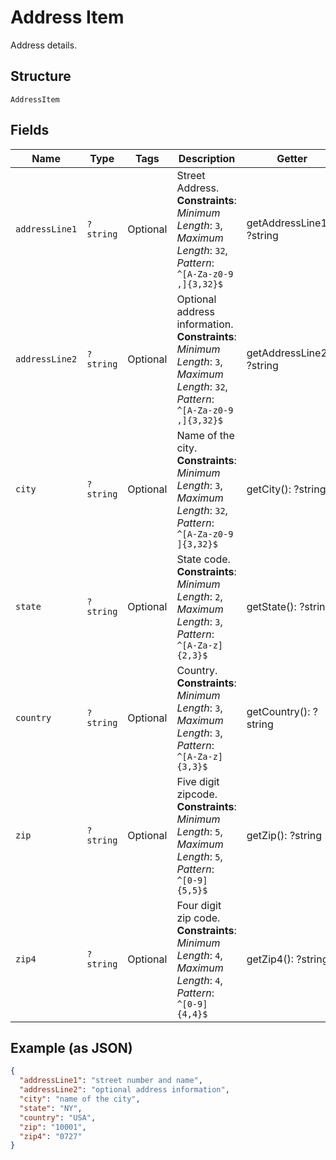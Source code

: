 
# Address Item

Address details.

## Structure

`AddressItem`

## Fields

| Name | Type | Tags | Description | Getter | Setter |
|  --- | --- | --- | --- | --- | --- |
| `addressLine1` | `?string` | Optional | Street Address.<br>**Constraints**: *Minimum Length*: `3`, *Maximum Length*: `32`, *Pattern*: `^[A-Za-z0-9 ,]{3,32}$` | getAddressLine1(): ?string | setAddressLine1(?string addressLine1): void |
| `addressLine2` | `?string` | Optional | Optional address information.<br>**Constraints**: *Minimum Length*: `3`, *Maximum Length*: `32`, *Pattern*: `^[A-Za-z0-9 ,]{3,32}$` | getAddressLine2(): ?string | setAddressLine2(?string addressLine2): void |
| `city` | `?string` | Optional | Name of the city.<br>**Constraints**: *Minimum Length*: `3`, *Maximum Length*: `32`, *Pattern*: `^[A-Za-z0-9 ]{3,32}$` | getCity(): ?string | setCity(?string city): void |
| `state` | `?string` | Optional | State code.<br>**Constraints**: *Minimum Length*: `2`, *Maximum Length*: `3`, *Pattern*: `^[A-Za-z]{2,3}$` | getState(): ?string | setState(?string state): void |
| `country` | `?string` | Optional | Country.<br>**Constraints**: *Minimum Length*: `3`, *Maximum Length*: `3`, *Pattern*: `^[A-Za-z]{3,3}$` | getCountry(): ?string | setCountry(?string country): void |
| `zip` | `?string` | Optional | Five digit zipcode.<br>**Constraints**: *Minimum Length*: `5`, *Maximum Length*: `5`, *Pattern*: `^[0-9]{5,5}$` | getZip(): ?string | setZip(?string zip): void |
| `zip4` | `?string` | Optional | Four digit zip code.<br>**Constraints**: *Minimum Length*: `4`, *Maximum Length*: `4`, *Pattern*: `^[0-9]{4,4}$` | getZip4(): ?string | setZip4(?string zip4): void |

## Example (as JSON)

```json
{
  "addressLine1": "street number and name",
  "addressLine2": "optional address information",
  "city": "name of the city",
  "state": "NY",
  "country": "USA",
  "zip": "10001",
  "zip4": "0727"
}
```

